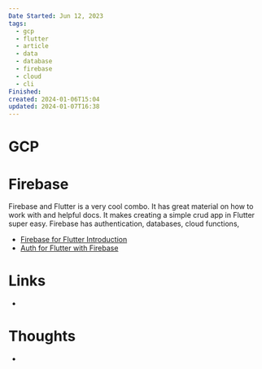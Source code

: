 ```yaml
---
Date Started: Jun 12, 2023
tags:
  - gcp
  - flutter
  - article
  - data
  - database
  - firebase
  - cloud
  - cli
Finished: 
created: 2024-01-06T15:04
updated: 2024-01-07T16:38
---
```



# GCP



# Firebase
Firebase and Flutter is a very cool combo. It has great material on how to work with and helpful docs. It makes creating a simple crud app in Flutter super easy. 
Firebase has authentication, databases, cloud functions, 

- [Firebase for Flutter Introduction](https://firebase.flutter.dev/docs/overview/)
- [Auth for Flutter with Firebase](https://firebase.flutter.dev/docs/auth/start/)

# Links
- 

# Thoughts 
- 


